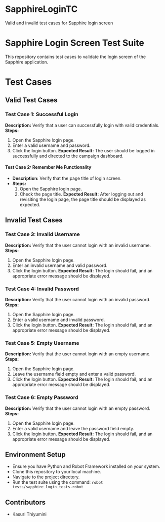 # SapphireLoginTC
Valid and invalid test cases for Sapphire login screen
# Sapphire Login Screen Test Suite

This repository contains test cases to validate the login screen of the Sapphire application.

# Test Cases

## Valid Test Cases

### Test Case 1: Successful Login
**Description:** Verify that a user can successfully login with valid credentials.
**Steps:**
  1. Open the Sapphire login page.
  2. Enter a valid username and password.
  3. Click the login button.
**Expected Result:** The user should be logged in successfully and directed to the campaign dashboard.

#### Test Case 2: Remember Me Functionality
- **Description:** Verify that the page title of login screen.
- **Steps:**
  1. Open the Sapphire login page.
  2. Check the page title.
  **Expected Result:** After logging out and revisiting the login page, the page title should be displayed as expected.

## Invalid Test Cases

### Test Case 3: Invalid Username
**Description:** Verify that the user cannot login with an invalid username.
**Steps:**
  1. Open the Sapphire login page.
  2. Enter an invalid username and valid password.
  3. Click the login button.
**Expected Result:** The login should fail, and an appropriate error message should be displayed.

### Test Case 4: Invalid Password
**Description:** Verify that the user cannot login with an invalid password.
**Steps:**
  1. Open the Sapphire login page.
  2. Enter a valid username and invalid password.
  3. Click the login button.
**Expected Result:** The login should fail, and an appropriate error message should be displayed.

### Test Case 5: Empty Username
**Description:** Verify that the user cannot login with an empty username.
**Steps:**
  1. Open the Sapphire login page.
  2. Leave the username field empty and enter a valid password.
  3. Click the login button.
**Expected Result:** The login should fail, and an appropriate error message should be displayed.

### Test Case 6: Empty Password
**Description:** Verify that the user cannot login with an empty password.
**Steps:**
  1. Open the Sapphire login page.
  2. Enter a valid username and leave the password field empty.
  3. Click the login button.
**Expected Result:** The login should fail, and an appropriate error message should be displayed.

## Environment Setup
- Ensure you have Python and Robot Framework installed on your system.
- Clone this repository to your local machine.
- Navigate to the project directory.
- Run the test suite using the command: `robot tests/sapphire_login_tests.robot`

## Contributors
- Kasuri Thiyumini
